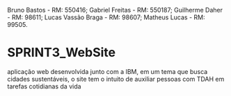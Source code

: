 Bruno Bastos - RM: 550416;
Gabriel Freitas - RM: 550187;
Guilherme Daher - RM: 98611;
Lucas Vassão Braga - RM: 98607;
Matheus Lucas - RM: 99505.
# SPRINT3_WebSite
 aplicação web desenvolvida junto com a IBM, em um tema que busca cidades sustentáveis, o site tem o intuito de auxiliar pessoas com TDAH em tarefas cotidianas da vida
